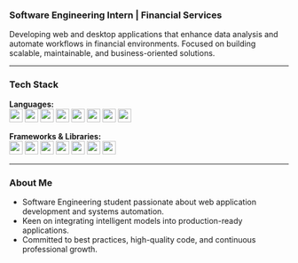 ### Software Engineering Intern | Financial Services

Developing web and desktop applications that enhance data analysis and automate workflows in financial environments. Focused on building scalable, maintainable, and business-oriented solutions.

---

### Tech Stack

**Languages:**  
<img src="https://skillicons.dev/icons?i=java" width="24"/> <img src="https://skillicons.dev/icons?i=c" width="24"/> <img src="https://skillicons.dev/icons?i=python" width="24"/> <img src="https://skillicons.dev/icons?i=js" width="24"/> <img src="https://skillicons.dev/icons?i=ts" width="24"/> <img src="https://skillicons.dev/icons?i=php" width="24"/> <img src="https://skillicons.dev/icons?i=html" width="24"/> <img src="https://skillicons.dev/icons?i=css" width="24"/>

**Frameworks & Libraries:**  
<img src="https://skillicons.dev/icons?i=flask" width="24"/> <img src="https://skillicons.dev/icons?i=fastapi" width="24"/> <img src="https://skillicons.dev/icons?i=django" width="24"/> <img src="https://skillicons.dev/icons?i=nextjs" width="24"/> <img src="https://skillicons.dev/icons?i=react" width="24"/> <img src="https://skillicons.dev/icons?i=pandas" width="24"/> <img src="https://skillicons.dev/icons?i=numpy" width="24"/>

---

### About Me

- Software Engineering student passionate about web application development and systems automation.  
- Keen on integrating intelligent models into production-ready applications.  
- Committed to best practices, high-quality code, and continuous professional growth.
